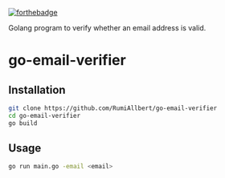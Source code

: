 [![forthebadge](https://forthebadge.com/images/badges/made-with-go.svg)](https://forthebadge.com)

Golang program to verify whether an email address is valid.

# go-email-verifier

## Installation

```bash
git clone https://github.com/RumiAllbert/go-email-verifier
cd go-email-verifier
go build
```

## Usage

```bash
go run main.go -email <email>
```
